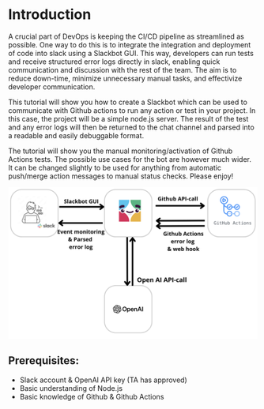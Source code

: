 # Introduction
A crucial part of DevOps is keeping the CI/CD pipeline as streamlined as possible. One way to do this is to integrate the integration and deployment of code into slack using a Slackbot GUI. This way, developers can run tests and receive structured error logs directly in slack, enabling quick communication and discussion with the rest of the team. The aim is to reduce down-time, minimize unnecessary manual tasks, and effectivize developer communication.

This tutorial will show you how to create a Slackbot which can be used to communicate with Github actions to run any action or test in your project. In this case, the project will be a simple node.js server. The result of the test and any error logs will then be returned to the chat channel and parsed into a readable and easily debuggable format.

The tutorial will show you the manual monitoring/activation of Github Actions tests. The possible use cases for the bot are however much wider. It can be changed slightly to be used for anything from automatic push/merge action messages to manual status checks. Please enjoy!

<img src="../assets/flowchart.png">

## Prerequisites:
- Slack account & OpenAI API key (TA has approved)
- Basic understanding of Node.js
- Basic knowledge of Github & Github Actions


